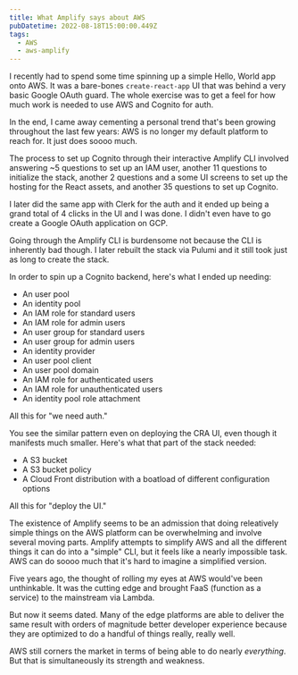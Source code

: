 ```yaml
---
title: What Amplify says about AWS
pubDatetime: 2022-08-18T15:00:00.449Z
tags:
  - AWS
  - aws-amplify
---
```


I recently had to spend some time spinning up a simple Hello, World app onto AWS. It was a bare-bones `create-react-app` UI that was behind a very basic Google OAuth guard. The whole exercise was to get a feel for how much work is needed to use AWS and Cognito for auth.

In the end, I came away cementing a personal trend that's been growing throughout the last few years: AWS is no longer my default platform to reach for. It just does soooo much.

The process to set up Cognito through their interactive Amplify CLI involved answering ~5 questions to set up an IAM user, another 11 questions to initialize the stack, another 2 questions and a some UI screens to set up the hosting for the React assets, and another 35 questions to set up Cognito.

I later did the same app with Clerk for the auth and it ended up being a grand total of 4 clicks in the UI and I was done. I didn't even have to go create a Google OAuth application on GCP.

Going through the Amplify CLI is burdensome not because the CLI is inherently bad though. I later rebuilt the stack via Pulumi and it still took just as long to create the stack.

In order to spin up a Cognito backend, here's what I ended up needing:

- An user pool
- An identity pool
- An IAM role for standard users
- An IAM role for admin users
- An user group for standard users
- An user group for admin users
- An identity provider
- An user pool client
- An user pool domain
- An IAM role for authenticated users
- An IAM role for unauthenticated users
- An identity pool role attachment

All this for "we need auth."

You see the similar pattern even on deploying the CRA UI, even though it manifests much smaller. Here's what that part of the stack needed:

- A S3 bucket
- A S3 bucket policy
- A Cloud Front distribution with a boatload of different configuration options

All this for "deploy the UI."

The existence of Amplify seems to be an admission that doing releatively simple things on the AWS platform can be overwhelming and involve several moving parts. Amplify attempts to simplify AWS and all the different things it can do into a "simple" CLI, but it feels like a nearly impossible task. AWS can do soooo much that it's hard to imagine a simplified version.

Five years ago, the thought of rolling my eyes at AWS would've been unthinkable. It was the cutting edge and brought FaaS (function as a service) to the mainstream via Lambda.

But now it seems dated. Many of the edge platforms are able to deliver the same result with orders of magnitude better developer experience because they are optimized to do a handful of things really, really well.

AWS still corners the market in terms of being able to do nearly _everything_. But that is simultaneously its strength and weakness.
